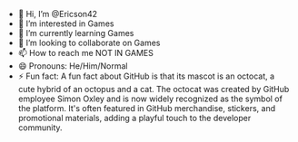 - 👋 Hi, I’m @Ericson42
- 👀 I’m interested in Games
- 🌱 I’m currently learning Games
- 💞️ I’m looking to collaborate on Games
- 📫 How to reach me NOT IN GAMES 
- 😄 Pronouns: He/Him/Normal
- ⚡ Fun fact: A fun fact about GitHub is that its mascot is an octocat, a cute hybrid of an octopus and a cat. The octocat was created by GitHub employee Simon Oxley and is now widely recognized as the symbol of the platform. It's often featured in GitHub merchandise, stickers, and promotional materials, adding a playful touch to the developer community.

<!---
Ericson42/Ericson42 is a ✨ special ✨ repository because its `README.md` (this file) appears on your GitHub profile.
You can click the Preview link to take a look at your changes.
--->
